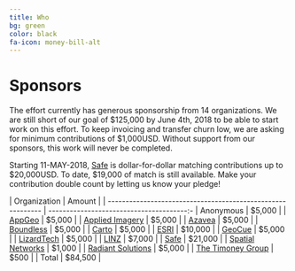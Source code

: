 ```yaml
---
title: Who
bg: green
color: black
fa-icon: money-bill-alt
---
```


# Sponsors

The effort currently has generous sponsorship from 14 organizations. We are
still short of our goal of $125,000 by June 4th, 2018 to be able to start work
on this effort. To keep invoicing and transfer churn low, we are asking for
minimum contributions of $1,000USD. Without support from our sponsors, this work
will never be completed.

Starting 11-MAY-2018, [Safe](https://safe.com) is dollar-for-dollar matching contributions up
to $20,000USD. To date, $19,000 of match is still available. Make your contribution double count by letting us know your pledge!

| Organization                                                | Amount                                  |
| ----------------------------------------------------------- | ---------------------------------------:-
| Anonymous                                                   |                    $5,000                |
| [AppGeo](https://www.appgeo.com/)                           |                    $5,000                |
| [Applied Imagery](http://appliedimagery.com/)               |                    $5,000                |
| [Azavea](https://www.azavea.com/)                           |                    $5,000                |
| [Boundless](https://boundlessgeo.com/)                      |                    $5,000                |
| [Carto](https://carto.com/)                                 |                    $5,000                |
| [ESRI](https://www.esri.com/en-us/home)                     |                    $10,000               |
| [GeoCue](http://geocue.com/)                                |                    $5,000                |
| [LizardTech](https://www.lizardtech.com/)                   |                    $5,000                |
| [LINZ](https://www.linz.govt.nz/)                           |                    $7,000                |
| [Safe](https://safe.com)       |                    $21,000                |
| [Spatial Networks](https://www.spatialnetworks.com/)       |                    $1,000                |
| [Radiant Solutions](http://www.radiantsolutions.com/)       |                    $5,000                |
| [The Timoney Group](http://www.thetimoneygroup.com/)       |                    $500                |
| Total |                    $84,500                |

<p></p>

